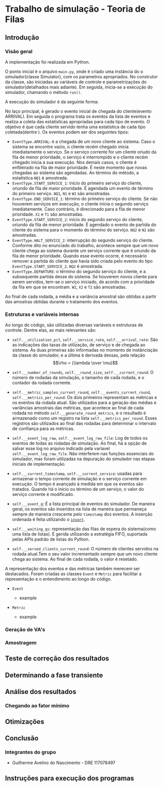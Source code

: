 # Trabalho de simulação - Teoria de Filas

## Introdução

### Visão geral

A implementação foi realizada em Python. 

O ponto inicial é o arquivo `main.py`, onde é criado uma instância do o simulador(classe Simulator), com os parametros apropriados. No construtor da classe, são iniciadas as variáveis de controle e parametrizações do simulador(detalhados mais adiante). Em seguida, inicia-se a execução do simulador, chamando o método `run()`.

A execução do simulador é da seguinte forma:

No laço principal, é gerado o evento inicial de chegada do cliente(evento ARRIVAL). Em seguida o programa trata os eventos da lista de eventos e realiza a coleta das estatísticas apropriadas para cada tipo de evento. O objetivo é que cada cliente servido tenha uma estatística de cada tipo coletada(dentre ). Os eventos podem ser dos seguintes tipos:

- `EventType.ARRIVAL`: é a chegada de um novo cliente ao sistema. Caso o sistema se encontre vazio, o cliente recém chegado inicia imediatamente o serviço. Se o serviço corrente for um cliente oriudo da fila de menor prioridade, o serviço é interrompido e o cliente recém chegado inicia a sua execução. Nos demais casos, o cliente é enfileirado na fila de maior prioridade. É neste momento que novas chegadas ao sistema são agendadas. Ao término do método, a estatística `NQ1` é amostrada.
- `EventType.START_SERVICE_1`: início do primeiro serviço do cliente, oriundo da fila de maior prioridade. É agendada um evento de término do primeiro serviço. `NQ1`, `N1` e `W1` são amostradas.
- `EventType.END_SERVICE_1`: término do primeiro serviço do cliente. Se não houverem serviços em execução, o cliente inicia o segundo serviço imediatamente. Caso contrário, é direcionado para a fila de menor prioridade. `X1` e `T1` são amostradas.
- `EventType.START_SERVICE_2`: início do segundo serviço do cliente, oriundo da fila de menor prioridade. É agendado o evento de partida do cliente do sistema para o momento do término do serviço. `NQ2` e `N2` são amostradas.
- `EventType.HALT_SERVICE_2`: interrupção do segundo serviço do cliente. Conforme dito no enunciado do trabalho, acontece sempre que um novo cliente chega ao sistema durante um serviço corrente que é oriundo da fila de menor prioridade. Quando esse evento ocorre, é necessário remover a partida do cliente que havia sido criada pelo evento do tipo `EventType.START_SERVICE_2`. `NQ2` é amostrada.
- `EventType.DEPARTURE`: o término do segundo serviço do cliente, e a subsequente partida desse do sistema. Se houverem novos cliente para serem servidos, tem-se o serviço iniciado, de acordo com a prioridade da fila em que se encontram. `W2`, `X2` e `T2` são amostradas.

Ao final de cada rodada, a média e a variância amostral são obtidas a partir das amostras obtidas durante o tratamento dos eventos.

### Estruturas e variáveis internas

Ao longo do código, são utilizadas diversas variáveis e estruturas de controle. Dentre elas, as mais relevantes são:

- `self.__utilization_pct`, `self.__service_rate`, `self.__arrival_rate`: São as indicações das taxas de utilização, de serviço e de chegada ao sistema. As duas primeiras são informadas no momento de instânciação da classe do simulador, e a última é derivada dessas, pela relação $$\rho = {\lambda \over \mu}$$

- `self.__number_of_rounds`, `self.__round_size`, `self.__current_round`: O número de rodadas da simulação, o tamanho de cada rodada, e o contador da rodada corrente.

- `self.__metric_samples_current_round`, `self.__events_current_round`, `self.__metrics_per_round`: Os dois primeiros representam as métricas e os eventos da rodada atual. São utilizados para a geração das médias e variâncias amostrais das métricas, que acontece ao final de cada rodada no método `self.__generate_round_metrics`, e o resultado é armazenado como um registro na lista `self.__metrics_per_round`. Esses registros são utilizados ao final das rodadas para determinar o intervalo de confiança para as métricas.

- `self.__event_log_raw`, `self.__event_log_raw_file`: Log de todos os eventos de todas as rodadas de simulação. Ao final, há a opção de salvar esse log no arquivo indicado pela varíavel `self.__event_log_raw_file`. Não interferem nas funções essenciais do simulador, mas foram utilizadas na depuração do simulador nas etapas iniciais de implementação.

- `self.__current_timestamp`, `self.__current_service`: usadas para armazenar o tempo corrente de simulação e o serviço corrente em execução. O tempo é avançado à medida em que os eventos são tratados. Quando há o início ou término de um serviço, o valor do serviço corrente é modificado.

- `self.__event_q`: É a lista principal de eventos do simulador. De maneira geral, os eventos são inseridos na lista de maneira que permaneça sempre de maneira crescente pelo `timestamp` dos eventos. A inserção ordenada é feita utilizando o [`insort`](https://docs.python.org/3/library/bisect.html#bisect.insort).

- `self.__waiting_qs`: representação das filas de espera do sistema(como uma lista de listas). É gerida utilizando a estratégia FIFO, suportada pelas APIs padrão de listas do Python.

- `self.__served_clients_current_round`: O número de clientes servidos na rodada atual.Tem o seu valor incrementado sempre que um novo cliente chega ao sistema. Ao final de cada rodada, o valor é resetado.

A representação dos eventos e das métricas também merecem ser destacados. Foram criadas as classes `Event` e `Metric` para facilitar a representação e o entendimento ao longo do código.

- `Event`
    - example

- `Metric`
    - example

### Geração de VA's

### Amostragem

## Teste de correção dos resultados

## Determinando a fase transiente

## Análise dos resultados
### Chegando ao fator mínimo

## Otimizações
## Conclusão
### Integrantes do grupo
- Guilherme Avelino do Nascimento - DRE 117078497

## Instruções para execução dos programas
